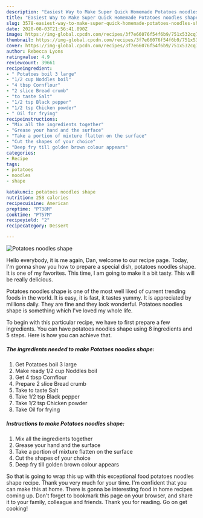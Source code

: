 ```yaml
---
description: "Easiest Way to Make Super Quick Homemade Potatoes noodles shape"
title: "Easiest Way to Make Super Quick Homemade Potatoes noodles shape"
slug: 3578-easiest-way-to-make-super-quick-homemade-potatoes-noodles-shape
date: 2020-08-03T21:56:41.890Z
image: https://img-global.cpcdn.com/recipes/3f7e66076f54f6b9/751x532cq70/potatoes-noodles-shape-recipe-main-photo.jpg
thumbnail: https://img-global.cpcdn.com/recipes/3f7e66076f54f6b9/751x532cq70/potatoes-noodles-shape-recipe-main-photo.jpg
cover: https://img-global.cpcdn.com/recipes/3f7e66076f54f6b9/751x532cq70/potatoes-noodles-shape-recipe-main-photo.jpg
author: Rebecca Lyons
ratingvalue: 4.9
reviewcount: 39661
recipeingredient:
- " Potatoes boil 3 large"
- "1/2 cup Noddles boil"
- "4 tbsp Cornflour"
- "2 slice Bread crumb"
- "to taste Salt"
- "1/2 tsp Black pepper"
- "1/2 tsp Chicken powder"
- " Oil for frying"
recipeinstructions:
- "Mix all the ingredients together"
- "Grease your hand and the surface"
- "Take a portion of mixture flatten on the surface"
- "Cut the shapes of your choice"
- "Deep fry till golden brown colour appears"
categories:
- Recipe
tags:
- potatoes
- noodles
- shape

katakunci: potatoes noodles shape 
nutrition: 258 calories
recipecuisine: American
preptime: "PT38M"
cooktime: "PT57M"
recipeyield: "2"
recipecategory: Dessert

---
```



![Potatoes noodles shape](https://img-global.cpcdn.com/recipes/3f7e66076f54f6b9/751x532cq70/potatoes-noodles-shape-recipe-main-photo.jpg)

Hello everybody, it is me again, Dan, welcome to our recipe page. Today, I'm gonna show you how to prepare a special dish, potatoes noodles shape. It is one of my favorites. This time, I am going to make it a bit tasty. This will be really delicious.



Potatoes noodles shape is one of the most well liked of current trending foods in the world. It is easy, it is fast, it tastes yummy. It is appreciated by millions daily. They are fine and they look wonderful. Potatoes noodles shape is something which I've loved my whole life.


To begin with this particular recipe, we have to first prepare a few ingredients. You can have potatoes noodles shape using 8 ingredients and 5 steps. Here is how you can achieve that.

<!--inarticleads1-->

##### The ingredients needed to make Potatoes noodles shape:

1. Get  Potatoes boil 3 large
1. Make ready 1/2 cup Noddles boil
1. Get 4 tbsp Cornflour
1. Prepare 2 slice Bread crumb
1. Take to taste Salt
1. Take 1/2 tsp Black pepper
1. Take 1/2 tsp Chicken powder
1. Take  Oil for frying




<!--inarticleads2-->

##### Instructions to make Potatoes noodles shape:

1. Mix all the ingredients together
1. Grease your hand and the surface
1. Take a portion of mixture flatten on the surface
1. Cut the shapes of your choice
1. Deep fry till golden brown colour appears




So that is going to wrap this up with this exceptional food potatoes noodles shape recipe. Thank you very much for your time. I'm confident that you can make this at home. There is gonna be interesting food in home recipes coming up. Don't forget to bookmark this page on your browser, and share it to your family, colleague and friends. Thank you for reading. Go on get cooking!

